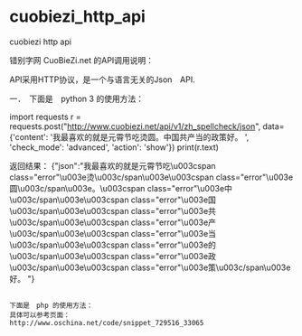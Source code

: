# cuobiezi_http_api
cuobiezi http api


错别字网 CuoBieZi.net 的API调用说明：

API采用HTTP协议，是一个与语言无关的Json　API.

一．　下面是　python 3 的使用方法：

import requests
r = requests.post("http://www.cuobiezi.net/api/v1/zh_spellcheck/json", data={'content': '我最喜欢的就是元霄节吃烫圆。中国共产当的政策好。 ', 'check_mode': 'advanced', 'action': 'show'})
print(r.text)

返回结果：
{"json":"我最喜欢的就是元霄节吃\u003cspan class=\"error\"\u003e烫\u003c/span\u003e\u003cspan class=\"error\"\u003e圆\u003c/span\u003e。\u003cspan class=\"error\"\u003e中\u003c/span\u003e\u003cspan class=\"error\"\u003e国\u003c/span\u003e\u003cspan class=\"error\"\u003e共\u003c/span\u003e\u003cspan class=\"error\"\u003e产\u003c/span\u003e\u003cspan class=\"error\"\u003e当\u003c/span\u003e\u003cspan class=\"error\"\u003e的\u003c/span\u003e\u003cspan class=\"error\"\u003e政\u003c/span\u003e\u003cspan class=\"error\"\u003e策\u003c/span\u003e好。 "}



``````````````````````````````

下面是　php 的使用方法：
具体可以参考页面：
http://www.oschina.net/code/snippet_729516_33065



